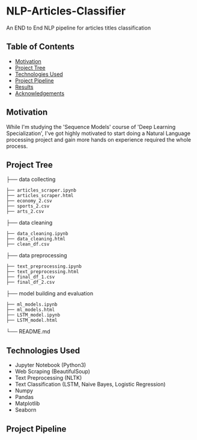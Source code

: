 # NLP-Articles-Classifier
An END to End NLP pipeline for articles titles classification

## Table of Contents

* [Motivation](#motivation)
* [Project Tree](#project-tree)
* [Technologies Used](#technologies-used)
* [Project Pipeline](#project-pipeline)
* [Results](#results)
* [Acknowledgements](#acknowledgements)


## Motivation

While I'm studying the 'Sequence Models' course of 'Deep Learning Specialization',
I've got highly motivated to start doing a Natural Language processing project and gain more hands on experience required the whole process.

## Project Tree


├── data collecting

    ├── articles_scraper.ipynb 
    ├── articles_scraper.html
    ├── economy_2.csv
    ├── sports_2.csv
    ├── arts_2.csv
    

├── data cleaning

    ├── data_cleaning.ipynb 
    ├── data_cleaning.html
    ├── clean_df.csv


├── data preprocessing

    ├── text_preprocessing.ipynb 
    ├── text_preprocessing.html
    ├── final_df_1.csv
    ├── final_df_2.csv


├── model building and evaluation

    ├── ml_models.ipynb 
    ├── ml_models.html
    ├── LSTM_model.ipynb
    ├── LSTM_model.html


└── README.md 


## Technologies Used

* Jupyter Notebook (Python3)
* Web Scraping (BeautifulSoup)
* Text Preprocessing (NLTK)
* Text Classification (LSTM, Naive Bayes, Logistic Regression)
* Numpy
* Pandas
* Matplotlib
* Seaborn

## Project Pipeline

